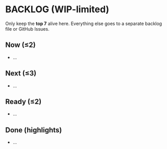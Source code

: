 # BACKLOG (WIP-limited)
Only keep the **top 7** alive here. Everything else goes to a separate backlog file or GitHub Issues.

## Now (≤2)
- …

## Next (≤3)
- …

## Ready (≤2)
- …

## Done (highlights)
- …

